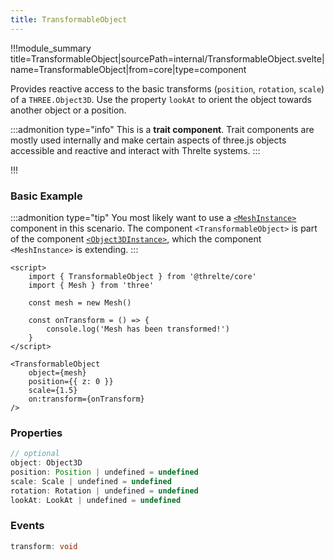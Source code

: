 ```yaml
---
title: TransformableObject
---
```


!!!module_summary title=TransformableObject|sourcePath=internal/TransformableObject.svelte|name=TransformableObject|from=core|type=component

Provides reactive access to the basic transforms (`position`, `rotation`, `scale`) of a `THREE.Object3D`. Use the property `lookAt` to orient the object towards another object or a position.

:::admonition type="info"
This is a **trait component**. Trait components are mostly used internally and make certain aspects of three.js objects accessible and reactive and interact with Threlte systems.
:::

!!!

### Basic Example

:::admonition type="tip"
You most likely want to use a [`<MeshInstance>`](/core/mesh-instance) component in this scenario. The component `<TransformableObject>` is part of the component [`<Object3DInstance>`](/core/object3d-instance), which the component `<MeshInstance>` is extending.
:::

```svelte
<script>
	import { TransformableObject } from '@threlte/core'
	import { Mesh } from 'three'

	const mesh = new Mesh()

	const onTransform = () => {
		console.log('Mesh has been transformed!')
	}
</script>

<TransformableObject
	object={mesh}
	position={{ z: 0 }}
	scale={1.5}
	on:transform={onTransform}
/>
```

### Properties

```ts
// optional
object: Object3D
position: Position | undefined = undefined
scale: Scale | undefined = undefined
rotation: Rotation | undefined = undefined
lookAt: LookAt | undefined = undefined
```

### Events

```ts
transform: void
```
